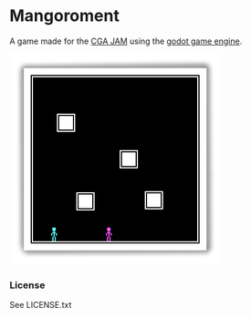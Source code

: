 # Mangoroment
A game made for the [CGA JAM](https://itch.io/jam/cga-jam) using the [godot game engine](https://godotengine.org/).

![screenshot](screenshot.png)

### License
See LICENSE.txt
